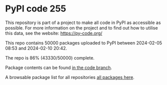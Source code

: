 # PyPI code 255

This repository is part of a project to make all code in PyPI as accessible as possible. For more information 
on the project and to find out how to utilise this data, see the website: https://py-code.org/

This repo contains 50000 packages uploaded to PyPI between 
2024-02-05 08:53 and 2024-02-10 20:42.

The repo is 86% (43330/50000) complete.

Package contents can be found [in the code branch](https://github.com/pypi-data/pypi-mirror-255/tree/code/packages).

A browsable package list for all repositories [all packages here](https://py-code.org/repositories/pypi-mirror-255).


